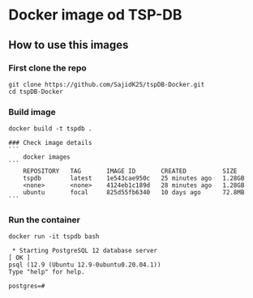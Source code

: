 # Docker image od TSP-DB

## How to use this images
### First clone the repo
```
git clone https://github.com/SajidK25/tspDB-Docker.git
cd tspDB-Docker
```
### Build image
```
docker build -t tspdb .
```
    ### Check image details
    ```
        docker images
    ```
        REPOSITORY   TAG       IMAGE ID       CREATED          SIZE
        tspdb        latest    1e543cae950c   25 minutes ago   1.28GB
        <none>       <none>    4124eb1c189d   28 minutes ago   1.28GB
        ubuntu       focal     825d55fb6340   10 days ago      72.8MB
    ```
### Run the container
```
docker run -it tspdb bash
```
```
 * Starting PostgreSQL 12 database server                                     [ OK ] 
psql (12.9 (Ubuntu 12.9-0ubuntu0.20.04.1))
Type "help" for help.

postgres=#
```



